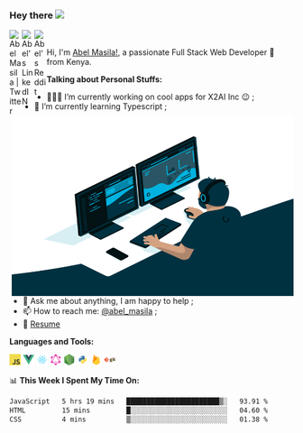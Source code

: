 ### Hey there <img src="https://media.giphy.com/media/hvRJCLFzcasrR4ia7z/giphy.gif" width="25px">

<a href="https://twitter.com/abel_masila">
  <img align="left" alt="Abel Masila | Twitter" width="22px" src="https://raw.githubusercontent.com/peterthehan/peterthehan/master/assets/twitter.svg" />
</a>
<a href="https://www.linkedin.com/in/abelmasila">
  <img align="left" alt="Abel's LinkedIN" width="22px" src="https://raw.githubusercontent.com/peterthehan/peterthehan/master/assets/linkedin.svg" />
</a>
<a href="https://www.facebook.com/abel.masila">
  <img align="left" alt="Abel's Reddit" width="22px" src="https://raw.githubusercontent.com/peterthehan/peterthehan/master/assets/facebook.svg" />
</a>
<br />

Hi, I'm [Abel Masila!](https://www.masila.ml/), a passionate Full Stack Web Developer 🚀 from Kenya.

<img align="right" alt="GIF" src="https://github.com/abel-masila/abel-masila/blob/master/code.gif?raw=true" width="500" height="320" />

**Talking about Personal Stuffs:**

- 👨🏽‍💻 I’m currently working on cool apps for X2AI Inc :wink: ;
- 🌱 I’m currently learning Typescript ;
- 💬 Ask me about anything, I am happy to help ;
- 📫 How to reach me: [@abel_masila](https://twitter.com/abel_masila) ;
- 📝 [Resume](https://drive.google.com/file/d/0B_lP6TceTGwgbGlJUjBoSzhzOEhKZDctOFlSdkcyRjY0QnBN/view?usp=sharing)

**Languages and Tools:**

<code><img height="20" src="https://raw.githubusercontent.com/github/explore/80688e429a7d4ef2fca1e82350fe8e3517d3494d/topics/javascript/javascript.png"></code>
<code><img height="20" src="https://raw.githubusercontent.com/github/explore/80688e429a7d4ef2fca1e82350fe8e3517d3494d/topics/vue/vue.png"></code>
<code><img height="20" src="https://raw.githubusercontent.com/github/explore/80688e429a7d4ef2fca1e82350fe8e3517d3494d/topics/react/react.png"></code>
<code><img height="20" src="https://raw.githubusercontent.com/github/explore/5c058a388828bb5fde0bcafd4bc867b5bb3f26f3/topics/graphql/graphql.png"></code>
<code><img height="20" src="https://raw.githubusercontent.com/github/explore/80688e429a7d4ef2fca1e82350fe8e3517d3494d/topics/nodejs/nodejs.png"></code>
<code><img height="20" src="https://raw.githubusercontent.com/github/explore/80688e429a7d4ef2fca1e82350fe8e3517d3494d/topics/python/python.png"></code>
<code><img height="20" src="https://raw.githubusercontent.com/github/explore/80688e429a7d4ef2fca1e82350fe8e3517d3494d/topics/firebase/firebase.png"></code>
<code><img height="20" src="https://raw.githubusercontent.com/github/explore/80688e429a7d4ef2fca1e82350fe8e3517d3494d/topics/git/git.png"></code>

📊 **This Week I Spent My Time On:**

<!--START_SECTION:waka-->
```text
JavaScript   5 hrs 19 mins   ███████████████████████▒░   93.91 % 
HTML         15 mins         █░░░░░░░░░░░░░░░░░░░░░░░░   04.60 % 
CSS          4 mins          ▒░░░░░░░░░░░░░░░░░░░░░░░░   01.38 % 
```
<!--END_SECTION:waka-->
